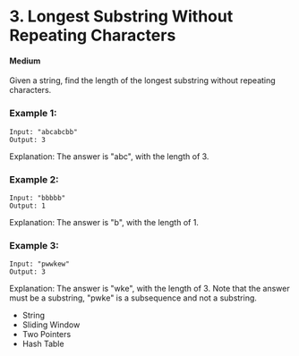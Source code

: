 # 3. Longest Substring Without Repeating Characters
#### Medium

Given a string, find the length of the longest substring without repeating characters.

### Example 1:
```
Input: "abcabcbb"
Output: 3 
```
Explanation: The answer is "abc", with the length of 3. 

### Example 2:

```
Input: "bbbbb"
Output: 1
```
Explanation: The answer is "b", with the length of 1.

### Example 3:

```
Input: "pwwkew"
Output: 3
```
Explanation: The answer is "wke", with the length of 3. 
Note that the answer must be a substring, "pwke" is a subsequence and not a substring.

* String
* Sliding Window
* Two Pointers
* Hash Table
